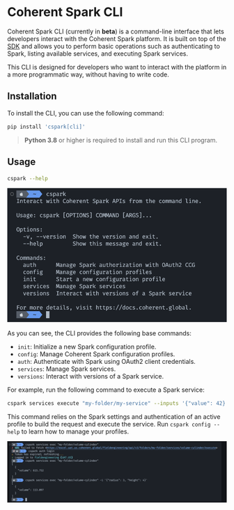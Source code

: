 # Coherent Spark CLI

Coherent Spark CLI (currently in **beta**) is a command-line interface that lets
developers interact with the Coherent Spark platform. It is built on top of the
[SDK] and allows you to perform basic operations such as authenticating to Spark,
listing available services, and executing Spark services.

This CLI is designed for developers who want to interact with the platform in a
more programmatic way, without having to write code.

## Installation

To install the CLI, you can use the following command:

```bash
pip install 'cspark[cli]'
```

> **Python 3.8** or higher is required to install and run this CLI program.

## Usage

```bash
cspark --help
```

[![intro.png](intro.png)](intro.png)

As you can see, the CLI provides the following base commands:

- `init`: Initialize a new Spark configuration profile.
- `config`: Manage Coherent Spark configuration profiles.
- `auth`: Authenticate with Spark using OAuth2 client credentials.
- `services`: Manage Spark services.
- `versions`: Interact with versions of a Spark service.

For example, run the following command to execute a Spark service:

```bash
cspark services execute "my-folder/my-service" --inputs '{"value": 42}'
```

This command relies on the Spark settings and authentication of an active profile
to build the request and execute the service. Run `cspark config --help` to learn
how to manage your profiles.

[![flow.png](flow.png)](flow.png)

<!-- References -->
[sdk]:https://pypi.org/project/cspark/
